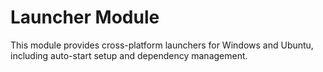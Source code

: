 # Launcher Module

This module provides cross-platform launchers for Windows and Ubuntu, including auto-start setup and dependency management.
